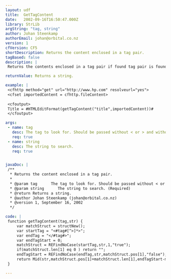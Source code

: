 ```yaml
---
layout: udf
title:  GetTagContent
date:   2002-09-16T16:50:47.000Z
library: StrLib
argString: "tag, string"
author: Johan Steenkamp
authorEmail: johan@orbital.co.nz
version: 1
cfVersion: CF5
shortDescription: Returns the content enclosed in a tag pair.
tagBased: false
description: |
 Returns the contents enclosed in a tag pair if found tag pair is found in the string. If the tag is not found the UDF will return an empty string. Uses two regular expressions to find start and end tag postions and then extract content. Single regular expression solutions that use a subexpression, typically (.^), to extract content do not always work.

returnValue: Returns a string.

example: |
 <cfhttp method="get" url="http://www.hp.com" resolveurl="yes">
 <cfset importedContent = cfhttp.fileContent>
 
 <cfoutput>
 Title = #HTMLEditFormat(getTagContent("title",importedContent))#
 </cfoutput>

args:
 - name: tag
   desc: The tag to look for. Should be passed without < or > and without attributes.
   req: true
 - name: string
   desc: The string to search.
   req: true


javaDoc: |
 /**
  * Returns the content enclosed in a tag pair.
  * 
  * @param tag      The tag to look for. Should be passed without < or > and without attributes. (Required)
  * @param string      The string to search. (Required)
  * @return Returns a string. 
  * @author Johan Steenkamp (johan@orbital.co.nz) 
  * @version 1, September 16, 2002 
  */

code: |
 function getTagContent(tag,str) {
     var matchStruct = structNew();
     var startTag = "<#tag#[^>]*>";
     var endTag = "</#tag#>";
     var endTagStart = 0;
     matchStruct = REFindNoCase(startTag,str,1,"true");
     if(matchStruct.len[1] eq 0 ) return ""; 
     endTagStart = REFindNoCase(endTag,str,matchStruct.pos[1],"false");
     return Mid(str,matchStruct.pos[1]+matchStruct.len[1],endTagStart-matchStruct.pos[1]-matchStruct.len[1]);
 }

---
```


